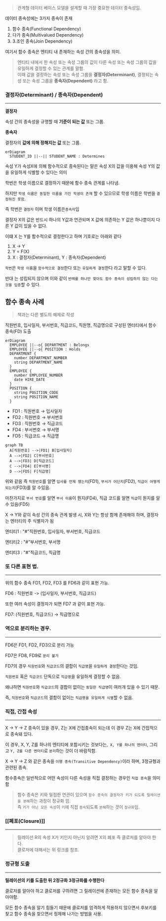
> 관계형 데이터 베이스 모델을 설계할 때 가장 중요한 데이터 종속성임.

데이터 종속성에는 3가지 종속이 존재
1. 함수 종속(Functional Dependency)
2. 다가 종속(Multivalued Dependency)
3. 3.조인 종속(Join Dependency)

여기서 함수 종속은 엔티티 내 존재하는 속성 간의 종속성을 의미.

>엔티티 내에서 한 속성 또는 속성 그룹의 값이 다른 속성 또는 속성 그룹의 값을 유일하게 결정할 수 있는 관계를 말함. \
>이때 값을 결정하는 속성 또는 속성 그룹을 **결정자(Determinant)**, 결정되는 속성 또는 속성 그룹을 **종속자(Dependent)** 라고 함.

### 결정자(Determinant) / 종속자(Dependent)
---

**결정자** 

속성 간의 종속성을 규명할 때 **기준이 되는 값** 또는 그룹.

**종속자**

결정자의 **값에 의해 정해지는 값** 또는 그룹.

```mermaid
erDiagram
  STUDENT_ID ||--|| STUDENT_NAME : Determines

```
속성 Y가 속성X에 의해 함수적으로 종속된다는 말은 속성 X의 값을 이용해 속성 Y의 값을 유일하게 식별할 수 있다는 의미

학번은 학생 이름으로 결정하기 때문에 함수 종속 관계를 나타냄.

하지만 `학생 이름은 동일한 이름을 가진 학생이 존재` 할 수 있으므로 학생 이름은 학번을 `결정하진 못함`.

즉 학번은 `결정자` 이며 학생 이름은`종속자`임


결정자 X의 값은 반드시 하나의 Y값과 연관되며 X 값에 의존하는 Y 값은 하나뿐이지 다른 Y 값이 있을 수 없다.

이떄 X 는 Y를 함수적으로 결정한다고 하며 기호로는 아래와 같다

1. X → Y
2. Y = F(X)
3. X : 결정자(Determinant), Y : 종속자(Dependent)

`학번`은 `학생 이름`을 `함수적으로 결정`한다 또는 `유일하게 결정`한다 라고 말할 수 있다.

반대 는 성립되지 않으며 이와 같이 `반례를 하나만 찾아도 함수 종속이 성립하지 않는 다는 것을 입증`할 수 있다.

## 함수 종속 사례

> 책과는 다른 별도의 예제로 작성

직원번호, 입사일자, 부서번호, 직급코드, 직원명, 직급명으로 구성된 엔터티에서 함수 종속(FD) 도출


```mermaid
erDiagram
  EMPLOYEE ||--o{ DEPARTMENT : Belongs
  EMPLOYEE ||--o{ POSITION : Holds
  DEPARTMENT {
    number DEPARTMENT_NUMBER
    string DEPARTMENT_NAME
  }
  EMPLOYEE {
    number EMPLOYEE_NUMBER
    date HIRE_DATE
  }
  POSITION {
    string POSITION_CODE
    string POSITION_NAME
  }
```

- FD1 : 직원번호 → 입사일자
- FD2 : 직원번호 → 부서번호
- FD3 : 직원번호 → 직급코드
- FD4 : 부서번호 → 부서명
- FD5 : 직급코드 → 직급명

```mermaid
graph TB
  A[직원번호] -->|FD1| B[입사일자]
  A -->|FD2| C[부서번호]
  A -->|FD3| D[직급코드]
  C -->|FD4| E[부서명]
  D -->|FD5| F[직급명]

```

위와 같음 즉 `직원번호`를 알면 `입사를 언제 했는지`(FD1), `부서가 어딘지`(FD2), `직급이 어떻게 되는지`(FD3)를 알 수있음.

마찬가지로 `부서 번호`를 알면 `부서 이름`이 뭔지(FD4), 직급 코드를 알면 `직급`이 뭔지를 알 수 있음(FD5)

X → Y와 같이 속성 간의 종속 관계 발생 시, X와 Y는 항상 함께 존재해야 하며, 결정자는 엔터티의 주 식별자가 됨

엔티티1 : "#"직원번호, 입사일자, 부서번호, 직급코드

엔티티2 : "#"부서번호, 부서명

엔티티3 : "#"직급코드, 직급명

### 또 다른 표현 법.
---

위의 함수 종속 FD1, FD2, FD3 를 FD6과 같이 표현 가능.

FD6 : 직원번호 -> (입사일자, 부서번호, 직급코드)

또한 여러 속성이 결정자가 되면 FD7 과 같이 표현 가능.

FD7: (직원번호, 직급코드) -> 직급명으로 

### 역으로 분리하는 경우.
---

FD6은 FD1, FD2, FD3으로 분리 가능

FD7은 FD8, FD9로 `분리 불가`

FD7의 경우 `직원번호`와 `직급코드`의 결합이 `직급명`을 `유일하게 결정`한다는 것임.

`직원번호` 혹은 `직급코드` 단독으로 `직급명`을 유일하게 결정할 수 없음.

왜냐하면 `직원번호`와 `직급코드`의 결합이 없이는 `동일한 직급명`이 여러개 있을 수 있기 때문.

즉, `직원번호`와 `직급코드`의 결합이 없이는 `직급명을 유일하게 식별`할 수 없음.


### 직접, 간접 속성
---

X → Y → Z 종속이 있을 경우, Z는 X에 간접종속이 되는데 이 경우 Z는 X에 간접적으로 종속돼 있다.

이 경우, X, Y, Z를 하나의 엔티티에 포함시키는 것보다는,` X, Y를 하나의 엔터티`, 그리고 `Y, Z를 다른 엔터티`로 `분리`하는 것이 더 바람직함.

X → Y → Z 와 같은 종속을 `이행 종속(Transitive Dependency)`이라 하며, 3정규형과 관련된 종속.

함수종속은 일반적으로 어떤 속성이 다른 속성을 직접 결정하는 경우인 `직접 종속`을 의미함

>함수 종속은 키와 밀접한 연관이 있으며 `함수 종속의 결정자가 키가 되도록 릴레이션을 분해`하는 과정이 정규화 임. \
>즉 `키가 아닌 모든 속성`이 `키`에 직접 `종속`되도록 `분해`하는 것이 `정규화`임.


### [[폐포(Closure)]]
---
>릴레이션 R의 속성 X가 키인지 아닌지 알려면 X의 폐포 즉 클로저를 알아야 한다. \
>클로저에 대해서는 위 링크를 참조.



### 정규형 도출 
---

**릴레이션의 키를 도출한 뒤 2정규화 3정규화를 수행한다**

클로저를 알아야 하고 클로저를 구하려면 그 릴레이션에 존재하는 모든 함수 종속을 알아야함.

모든 함수 종속을 알기 힘들기 때문에 클로저를 엄격하게 적용하지 않으면서 후보키를 찾고 함수 종속을 찾으면서 정제해 나가는 방법을 사용.

